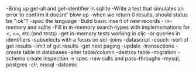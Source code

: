 -Bring up get-all and get-identifier in sqllite
-Write a test that simulates an error to confirm it doesnt' blow up
-when we return 0 results, should status be ":ok"?
-spec the language
-Build basic insert of new records - in-memory and sqlite
-Fill in in-memory search-types with implementations for <, <=, etc.(and tests)
-get in-memory tests working in cljc
-or queries in identifiers
-subselects with a focus on sql
-joins
-datascript
-couch
-sort of get results
-limit of get results
-get next paging
-update
-transactions
-create table in databases
-alter table/column
-destroy table
-migration
-schema create inspection -> spec
-raw calls and pass-throughs
-mysql, postgres
-clr, mssql
-datomic
